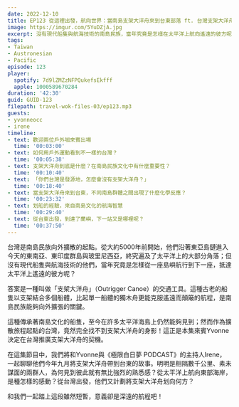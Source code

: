 ```yaml
---
date: 2022-12-10
title: EP123 從這裡出發，航向世界：當南島支架大洋舟來到台東部落 ft. 台灣支架大洋舟協會 Yvonne & 極限白日夢 Irene
image: https://imgur.com/5YuDZjA.jpg
excerpt: 沒有現代船隻與航海技術的南島民族，當年究竟是怎樣在太平洋上航向遙遠的彼方呢？答案是一種叫做「支架大洋舟」（Outrigger Canoe）的交通工具。在這集節目中，我們將和Yvonne與Irene，一起聊聊今年九月將支架大洋舟帶到台東的故事。
tags:
- Taiwan
- Austronesian
- Pacific
episode: 123
player:
  spotify: 7d9lZMZzNFPQukefsEkfff
  apple: 1000589670284
duration: '42:30'
guid: GUID-123
filepath: travel-wok-files-03/ep123.mp3
guests:
- yvonneocc
- irene
timeline:
- text: 歡迎兩位戶外咖來賓出場
  time: '00:03:00'
- text: 如何用戶外運動看到不一樣的台灣？
  time: '00:05:38'
- text: 支架大洋舟到底是什麼？在南島民族文化中有什麼重要性？
  time: '00:10:40'
- text: 「你們台灣是發源地，怎麼會沒有支架大洋舟？」
  time: '00:18:40'
- text: 當支架大洋舟來到台東，不同南島群體之間出現了什麼化學反應？
  time: '00:23:32'
- text: 划船的經驗，來自南島文化的航海智慧
  time: '00:29:40'
- text: 從台東出發，到達了蘭嶼，下一站又是哪裡呢？
  time: '00:37:50'
---
```

台灣是南島民族向外擴散的起點。從大約5000年前開始，他們沿著東亞島鏈進入今天的東南亞、東印度群島與玻里尼西亞，終究遍及了太平洋上的大部分角落；但沒有現代船隻與航海技術的他們，當年究竟是怎樣從一座島嶼航行到下一座，抵達太平洋上遙遠的彼方呢？

答案是一種叫做「支架大洋舟」（Outrigger Canoe）的交通工具。這種古老的船隻以支架結合多個船體，比起單一船體的獨木舟更能克服遙遠而顛簸的航程，是南島民族能夠向外擴張的關鍵。

這種傳承著南島文化的船隻，至今在許多太平洋海島上仍然能夠見到；然而作為擴散旅程起點的台灣，竟然完全找不到支架大洋舟的身影！這正是本集來賓Yvonne決定在台灣推廣支架大洋舟的契機。

在這集節目中，我們將和Yvonne與《極限白日夢 PODCAST》的主持人Irene，一起聊聊他們今年九月將支架大洋舟帶到台東的故事。明明是相隔數千公里、素未謀面的兩群人，為何見到彼此就有無比強烈的熟悉感？從太平洋上航向東部海岸，是種怎樣的感動？從台灣出發，他們又計劃將支架大洋舟划向何方？

和我們一起踏上這段雖然短暫，意義卻是深遠的航程吧！
